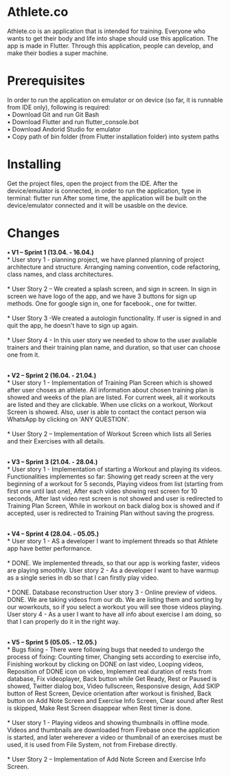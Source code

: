 # Athlete.co

Athlete.co is an application that is intended for training.
Everyone who wants to get their body and life into shape should use this application. The app is made in Flutter.
Through this application, people can develop, and make their bodies a super machine.

# Prerequisites
In order to run the application on emulator or on device (so far, it is runnable from IDE only), following is required:<br/>
•	Download Git and run Git Bash<br/>
•	Download Flutter and run flutter_console.bot<br/>
•	Download Andorid Studio for emulator<br/>
•	Copy path of bin folder (from Flutter installation folder) into system paths

# Installing
Get the project files, open the project from the IDE. After the device/emulator is connected, in order to run the application, type in terminal:
		flutter run
After some time, the application will be built on the device/emulator connected and it will be usasble on the device.


# Changes
**•	V1 – Sprint 1 (13.04. - 16.04.)<br/>** *
  	User story 1 - planning project, we have planned 
   planning of project architecture and structure.
   Arranging naming convention, code refactoring, class names, and class architectures.<br/><br/>*
   	User Story 2 – We created a splash screen, and sign in screen. In sign in screen we have logo of the app, and we have 3 buttons for sign up methods.
       One for google sign in, one for facebook., one for twitter.<br/><br/>*
   	User Story 3 -We created a autologin functionality. If user is signed in and quit the app, he doesn't have to sign up again.<br/><br/>*
    User Story 4 - In this user story we needed to show to the user available trainers and their training plan name, and duration, so that user can choose one from it.<br/><br/>


**•	V2 – Sprint 2 (16.04. - 21.04.)<br/>** *
  	User story 1 - Implementation of Training Plan Screen which is showed after user choses an athlete. All information about chosen training plan is showed and weeks of the plan are listed. For current week, all it workouts are listed and they are clickable. When use clicks on a workout, Workout Screen is showed. Also, user is able to contact the contact person wia WhatsApp by clicking on 'ANY QUESTION'.<br/><br/>*
   	User Story 2 – Implementation of Workout Screen which lists all Series and their Exercises with all details.<br/><br/>


**•	V3 – Sprint 3 (21.04. - 28.04.)<br/>** *
  	User story 1 - Implementation of starting a Workout and playing its videos. Functionalities implementes so far: Showing get ready screen at the very beginning of a workout for 5 seconds, Playing videos from list (starting from first one until last one), After each video showing rest screen for 10 seconds, After last video rest screen is not showed and user is redirected to Training Plan Screen, While in workout on back dialog box is showed and if accepted, user is redirected to Training Plan without saving the progress.<br/><br/>

 **•	V4 – Sprint 4 (28.04. - 05.05.)<br/>** *
  	User story 1 - AS a developer I want to implement threads so that Athlete app have better performance.<br/><br/>* DONE. We implemented threads, so that our app is working faster, videos are playing smoothly. 
    User story 2 - As a developer I want to have warmup as a single series in db so that I can firstly play video.<br/><br/>* DONE. Database reconstruction
	User story 3 - Online preview of videos. DONE. We are taking videos from our db. We are listing them and sorting by our wowrkouts, so if you select a workout you will see those videos playing.
	User story 4 - As a user I want to have all info about exercise I am doing, so that I can properly do it in the right way.<br/><br/>
	
**•	V5 – Sprint 5 (05.05. - 12.05.)<br/>** *
  	Bugs fixing - There were following bugs that needed to undergo the process of fixing: Counting timer, Changing sets according to exercise info, Finishing workout by clicking on DONE on last video, Looping videos, Reposition of DONE icon on video, Implement real duration of rests from database, Fix videoplayer, Back button while Get Ready, Rest or Paused is showed, Twitter dialog box, Video fullscreen, Responsive design, Add SKIP button of Rest Screen, Device orientation after workout is finished, Back button on Add Note Screen and Exercise Info Screen, Clear sound after Rest is skipped, Make Rest Screen disappear when Rest timer is done.<br/><br/>*
	User story 1 - Playing videos and showing thumbnails in offline mode. Videos and thumbnails are downloaded from Firebase once the application is started, and later weherever a video or thumbnail of an exercises must be used, it is used from File System, not from Firebase directly.<br/><br/>*
   	User Story 2 – Implementation of Add Note Screen and Exercise Info Screen.<br/><br/>
